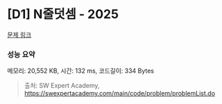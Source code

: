 # [D1] N줄덧셈 - 2025 

[문제 링크](https://swexpertacademy.com/main/code/problem/problemDetail.do?contestProbId=AV5QFZtaAscDFAUq) 

### 성능 요약

메모리: 20,552 KB, 시간: 132 ms, 코드길이: 334 Bytes



> 출처: SW Expert Academy, https://swexpertacademy.com/main/code/problem/problemList.do